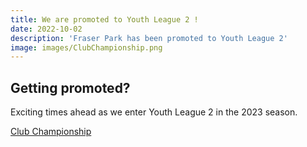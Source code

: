 ```yaml
---
title: We are promoted to Youth League 2 !
date: 2022-10-02
description: 'Fraser Park has been promoted to Youth League 2'
image: images/ClubChampionship.png
---
```


## Getting promoted?


Exciting times ahead as we enter Youth League 2 in the 2023 season.

[Club Championship](https://competitions.footballnsw.com.au/championship/)

